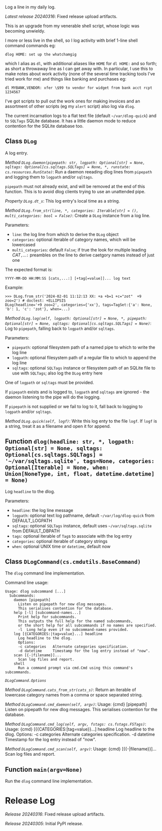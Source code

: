 Log a line in my daily log.

*Latest release 20240316*:
Fixed release upload artifacts.

This is an upgrade from my venerable shell script,
whose logic was becoming unwieldy.

I more or less live in the shell, so I log activity with brief
1-line shell command commands eg:

    dlog HOME: set up the whatchamgig

which I alias as `dl`, with additional aliases like `HOME` for `dl HOME:`
and so forth; as short a throwaway line as I can get away with.
In particular, I use this to make notes about work activity
(none of the several time tracking tools I've tried work for me)
and things like banking and purchases eg:

    dl MYBANK,VENDOR: xfer \$99 to vendor for widget from bank acct rcpt 1234567

I've got scripts to pull out the work ones for making invoices
and an assortment of other scripts (eg my `alert` script) also log via `dlog`.

The current incarnation logs to a flat text file (default `~/var/dlog-quick`)
and to `SQLTags` SQLite database.
It has a little daemon mode to reduce contention for the SQLite database too.

## Class `DLog`

A log entry.

*Method `DLog.daemon(pipepath: str, logpath: Optional[str] = None, sqltags: Optional[cs.sqltags.SQLTags] = None, *, runstate: cs.resources.RunState)`*:
Run a daemon reeading dlog lines from `pipepath`
and logging them to `logpath` and/or `sqltags`.

`pipepath` must not already exist, and will be removed at
the end of this function. This is to avoid dlog clients
trying to use an unattended pipe.

*Property `DLog.dt_s`*:
This log entry's local time as a string.

*Method `DLog.from_str(line, *, categories: Iterable[str] = (), multi_categories: bool = False)`*:
Create a `DLog` instance from a log line.

Parameters:
* `line`: the log line from which to derive the `DLog` object
* `categories`: optional iterable of category names, which will be lowercased
* `multi_categories`: default `False`; if true the look for
  multiple leading *CAT*`,`...`:` preambles on the line to derive
  caetgory names instead of just one

The expected format is:

    YYYY-MM-DD HH:MM:SS [cats,...:] [+tag[=value]]... log text

Example:

    >>> DLog.from_str('2024-02-01 11:12:13 XX: +a +b=1 +c="zot"  +9 zoo=2') # doctest: +ELLIPSIS
    DLog(headline='+9 zoo=2', categories={'xx'}, tags=TagSet:{'a': None, 'b': 1, 'c': 'zot'}, when=...)

*Method `DLog.log(self, logpath: Optional[str] = None, *, pipepath: Optional[str] = None, sqltags: Optional[cs.sqltags.SQLTags] = None)`*:
Log to `pipepath`, falling back to `logpath` and/or `sqltags`.

Parameters:
* `pipepath`: optional filesystem path of a named pipe
   to which to write the log line
* `logpath`: optional filesystem path of a regular file to
  which to append the log line
* `sqltags`: optional `SQLTags` instance or filesystem path
  of an SQLite file to use with `SQLTags`; also log the `DLog`
  entry here

One of `logpath` or `sqltags` must be provided.

If `pipepath` exists and is logged to, `logpath` and `sqltags`
are ignored - the daemon listening to the pipe will do the
logging.

If `pipepath` is not supplied or we fail to log to it, fall
back to logging to `logpath` and/or `sqltags`.

*Method `DLog.quick(self, logf)`*:
Write this log enty to the file `logf`.
If `logf` is a string, treat it as a filename and open it for append.

## Function `dlog(headline: str, *, logpath: Optional[str] = None, sqltags: Optional[cs.sqltags.SQLTags] = '~/var/sqltags.sqlite', tags=None, categories: Optional[Iterable] = None, when: Union[NoneType, int, float, datetime.datetime] = None)`

Log `headline` to the dlog.

Parameters:
* `headline`: the log line message
* `logpath`: optional text log pathname,
  default `~/var/log/dlog-quick` from DEFAULT_LOGPATH
* `sqltags`: optional `SQLTags` instance,
  default uses `~/var/sqltags.sqlite` from DEFAULT_DBPATH
* `tags`: optional iterable of `Tag`s to associate with the log entry
* `categories`: optional iterable of category strings
* `when`: optional UNIX time or `datetime`, default now

## Class `DLogCommand(cs.cmdutils.BaseCommand)`

The `dlog` command line implementation.

Command line usage:

    Usage: dlog subcommand [...]
      Subcommands:
        daemon [pipepath]
          Listen on pipepath for new dlog messages.
          This serialises contention for the database.
        help [-l] [subcommand-names...]
          Print help for subcommands.
          This outputs the full help for the named subcommands,
          or the short help for all subcommands if no names are specified.
          -l  Long help even if no subcommand-names provided.
        log [{CATEGORIES:|tag=value}...] headline
          Log headline to the dlog.
          Options:
          -c categories   Alternate categories specification.
          -d datetime     Timestamp for the log entry instead of "now".
        scan [{-|filename}]...
          Scan log files and report.
        shell
          Run a command prompt via cmd.Cmd using this command's subcommands.

*`DLogCommand.Options`*

*Method `DLogCommand.cats_from_str(cats_s)`*:
Return an iterable of lowercase category names from a comma
or space separated string.

*Method `DLogCommand.cmd_daemon(self, argv)`*:
Usage: {cmd} [pipepath]
Listen on pipepath for new dlog messages.
This serialises contention for the database.

*Method `DLogCommand.cmd_log(self, argv, fstags: cs.fstags.FSTags)`*:
Usage: {cmd} [{{CATEGORIES:|tag=value}}...] headline
Log headline to the dlog.
Options:
-c categories   Alternate categories specification.
-d datetime     Timestamp for the log entry instead of "now".

*Method `DLogCommand.cmd_scan(self, argv)`*:
Usage: {cmd} [{{-|filename}}]...
Scan log files and report.

## Function `main(argv=None)`

Run the `dlog` command line implementation.

# Release Log



*Release 20240316*:
Fixed release upload artifacts.

*Release 20240305*:
Initial PyPI release.
